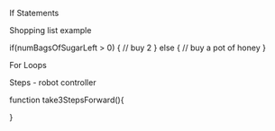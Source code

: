 If Statements

Shopping list example

if(numBagsOfSugarLeft > 0) {
    // buy 2
}
else {
    // buy a pot of honey
}

For Loops

Steps - robot controller

function take3StepsForward(){


}
